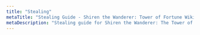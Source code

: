 ```yaml
---
title: "Stealing"
metaTitle: "Stealing Guide - Shiren the Wanderer: Tower of Fortune Wiki"
metaDescription: "Stealing guide for Shiren the Wanderer: The Tower of Fortune and the Dice of Fate."
---
```

